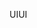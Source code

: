 <span data-ttu-id="befe0-101">UI</span><span class="sxs-lookup"><span data-stu-id="befe0-101">UI</span></span>